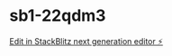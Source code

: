 # sb1-22qdm3

[Edit in StackBlitz next generation editor ⚡️](https://stackblitz.com/~/github.com/haozi/sb1-22qdm3)